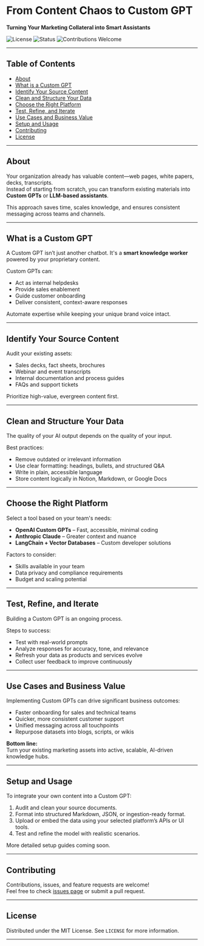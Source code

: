 # From Content Chaos to Custom GPT
**Turning Your Marketing Collateral into Smart Assistants**

![License](https://img.shields.io/badge/license-MIT-blue.svg)
![Status](https://img.shields.io/badge/status-active-brightgreen)
![Contributions Welcome](https://img.shields.io/badge/contributions-welcome-orange.svg)

---

## Table of Contents
- [About](#about)
- [What is a Custom GPT](#what-is-a-custom-gpt)
- [Identify Your Source Content](#identify-your-source-content)
- [Clean and Structure Your Data](#clean-and-structure-your-data)
- [Choose the Right Platform](#choose-the-right-platform)
- [Test, Refine, and Iterate](#test-refine-and-iterate)
- [Use Cases and Business Value](#use-cases-and-business-value)
- [Setup and Usage](#setup-and-usage)
- [Contributing](#contributing)
- [License](#license)

---

## About

Your organization already has valuable content—web pages, white papers, decks, transcripts.  
Instead of starting from scratch, you can transform existing materials into **Custom GPTs** or **LLM-based assistants**.

This approach saves time, scales knowledge, and ensures consistent messaging across teams and channels.

---

## What is a Custom GPT

A Custom GPT isn’t just another chatbot. It's a **smart knowledge worker** powered by your proprietary content.

Custom GPTs can:
- Act as internal helpdesks
- Provide sales enablement
- Guide customer onboarding
- Deliver consistent, context-aware responses

Automate expertise while keeping your unique brand voice intact.

---

## Identify Your Source Content

Audit your existing assets:
- Sales decks, fact sheets, brochures
- Webinar and event transcripts
- Internal documentation and process guides
- FAQs and support tickets

Prioritize high-value, evergreen content first.

---

## Clean and Structure Your Data

The quality of your AI output depends on the quality of your input.

Best practices:
- Remove outdated or irrelevant information
- Use clear formatting: headings, bullets, and structured Q&A
- Write in plain, accessible language
- Store content logically in Notion, Markdown, or Google Docs

---

## Choose the Right Platform

Select a tool based on your team's needs:
- **OpenAI Custom GPTs** – Fast, accessible, minimal coding
- **Anthropic Claude** – Greater context and nuance
- **LangChain + Vector Databases** – Custom developer solutions

Factors to consider:
- Skills available in your team
- Data privacy and compliance requirements
- Budget and scaling potential

---

## Test, Refine, and Iterate

Building a Custom GPT is an ongoing process.

Steps to success:
- Test with real-world prompts
- Analyze responses for accuracy, tone, and relevance
- Refresh your data as products and services evolve
- Collect user feedback to improve continuously

---

## Use Cases and Business Value

Implementing Custom GPTs can drive significant business outcomes:
- Faster onboarding for sales and technical teams
- Quicker, more consistent customer support
- Unified messaging across all touchpoints
- Repurpose datasets into blogs, scripts, or wikis

**Bottom line:**  
Turn your existing marketing assets into active, scalable, AI-driven knowledge hubs.

---

## Setup and Usage

To integrate your own content into a Custom GPT:

1. Audit and clean your source documents.
2. Format into structured Markdown, JSON, or ingestion-ready format.
3. Upload or embed the data using your selected platform’s APIs or UI tools.
4. Test and refine the model with realistic scenarios.

More detailed setup guides coming soon.

---

## Contributing

Contributions, issues, and feature requests are welcome!  
Feel free to check [issues page](https://github.com/your-repo/issues) or submit a pull request.

---

## License

Distributed under the MIT License. See `LICENSE` for more information.

---
